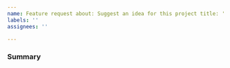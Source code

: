 ```yaml
---
name: Feature request about: Suggest an idea for this project title: ''
labels: ''
assignees: ''

---
```


### Summary

<!--
Describe in detail what you propose, show (preferable) code examples, and also signal if you're willing to work on it!
-->
